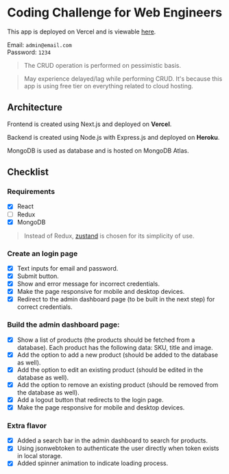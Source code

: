 # Coding Challenge for Web Engineers

This app is deployed on Vercel and is viewable [here](https://mighty-jaxx-challenge.vercel.app/).

Email: `admin@email.com` <br />
Password: `1234`

> The CRUD operation is performed on pessimistic basis.

> May experience delayed/lag while performing CRUD. It's because this app is using free tier on everything related to cloud hosting.

## Architecture
Frontend is created using Next.js and deployed on **Vercel**.

Backend is created using Node.js with Express.js and deployed on **Heroku**.

MongoDB is used as database and is hosted on MongoDB Atlas.

## Checklist
### Requirements
- [x] React
- [ ] Redux
- [x] MongoDB

> Instead of Redux, [zustand](https://github.com/pmndrs/zustand) is chosen for its simplicity of use.

### Create an login page
- [x] Text inputs for email and password.
- [x] Submit button.
- [x] Show and error message for incorrect credentials.
- [x] Make the page responsive for mobile and desktop devices.
- [x] Redirect to the admin dashboard page (to be built in the next step) for correct credentials.

### Build the admin dashboard page:
- [x] Show a list of products (the products should be fetched from a database). Each product has the following data: SKU, title and image.
- [x] Add the option to add a new product (should be added to the database as well).
- [x] Add the option to edit an existing product (should be edited in the database as well).
- [x] Add the option to remove an existing product (should be removed from the database as well).
- [x] Add a logout button that redirects to the login page.
- [x] Make the page responsive for mobile and desktop devices.

### Extra flavor
- [x] Added a search bar in the admin dashboard to search for products.
- [x] Using jsonwebtoken to authenticate the user directly when token exists in local storage.
- [x] Added spinner animation to indicate loading process.